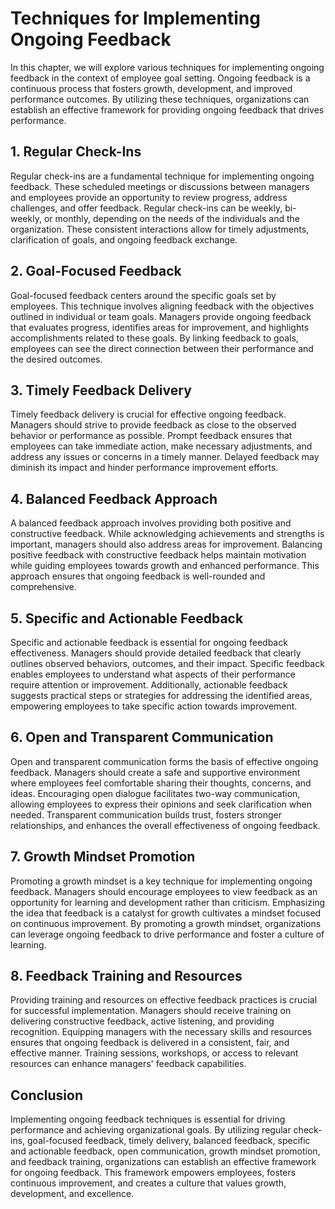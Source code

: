 Techniques for Implementing Ongoing Feedback
=====================================================

In this chapter, we will explore various techniques for implementing ongoing feedback in the context of employee goal setting. Ongoing feedback is a continuous process that fosters growth, development, and improved performance outcomes. By utilizing these techniques, organizations can establish an effective framework for providing ongoing feedback that drives performance.

**1. Regular Check-Ins**
------------------------

Regular check-ins are a fundamental technique for implementing ongoing feedback. These scheduled meetings or discussions between managers and employees provide an opportunity to review progress, address challenges, and offer feedback. Regular check-ins can be weekly, bi-weekly, or monthly, depending on the needs of the individuals and the organization. These consistent interactions allow for timely adjustments, clarification of goals, and ongoing feedback exchange.

**2. Goal-Focused Feedback**
----------------------------

Goal-focused feedback centers around the specific goals set by employees. This technique involves aligning feedback with the objectives outlined in individual or team goals. Managers provide ongoing feedback that evaluates progress, identifies areas for improvement, and highlights accomplishments related to these goals. By linking feedback to goals, employees can see the direct connection between their performance and the desired outcomes.

**3. Timely Feedback Delivery**
-------------------------------

Timely feedback delivery is crucial for effective ongoing feedback. Managers should strive to provide feedback as close to the observed behavior or performance as possible. Prompt feedback ensures that employees can take immediate action, make necessary adjustments, and address any issues or concerns in a timely manner. Delayed feedback may diminish its impact and hinder performance improvement efforts.

**4. Balanced Feedback Approach**
---------------------------------

A balanced feedback approach involves providing both positive and constructive feedback. While acknowledging achievements and strengths is important, managers should also address areas for improvement. Balancing positive feedback with constructive feedback helps maintain motivation while guiding employees towards growth and enhanced performance. This approach ensures that ongoing feedback is well-rounded and comprehensive.

**5. Specific and Actionable Feedback**
---------------------------------------

Specific and actionable feedback is essential for ongoing feedback effectiveness. Managers should provide detailed feedback that clearly outlines observed behaviors, outcomes, and their impact. Specific feedback enables employees to understand what aspects of their performance require attention or improvement. Additionally, actionable feedback suggests practical steps or strategies for addressing the identified areas, empowering employees to take specific action towards improvement.

**6. Open and Transparent Communication**
-----------------------------------------

Open and transparent communication forms the basis of effective ongoing feedback. Managers should create a safe and supportive environment where employees feel comfortable sharing their thoughts, concerns, and ideas. Encouraging open dialogue facilitates two-way communication, allowing employees to express their opinions and seek clarification when needed. Transparent communication builds trust, fosters stronger relationships, and enhances the overall effectiveness of ongoing feedback.

**7. Growth Mindset Promotion**
-------------------------------

Promoting a growth mindset is a key technique for implementing ongoing feedback. Managers should encourage employees to view feedback as an opportunity for learning and development rather than criticism. Emphasizing the idea that feedback is a catalyst for growth cultivates a mindset focused on continuous improvement. By promoting a growth mindset, organizations can leverage ongoing feedback to drive performance and foster a culture of learning.

**8. Feedback Training and Resources**
--------------------------------------

Providing training and resources on effective feedback practices is crucial for successful implementation. Managers should receive training on delivering constructive feedback, active listening, and providing recognition. Equipping managers with the necessary skills and resources ensures that ongoing feedback is delivered in a consistent, fair, and effective manner. Training sessions, workshops, or access to relevant resources can enhance managers' feedback capabilities.

**Conclusion**
--------------

Implementing ongoing feedback techniques is essential for driving performance and achieving organizational goals. By utilizing regular check-ins, goal-focused feedback, timely delivery, balanced feedback, specific and actionable feedback, open communication, growth mindset promotion, and feedback training, organizations can establish an effective framework for ongoing feedback. This framework empowers employees, fosters continuous improvement, and creates a culture that values growth, development, and excellence.
